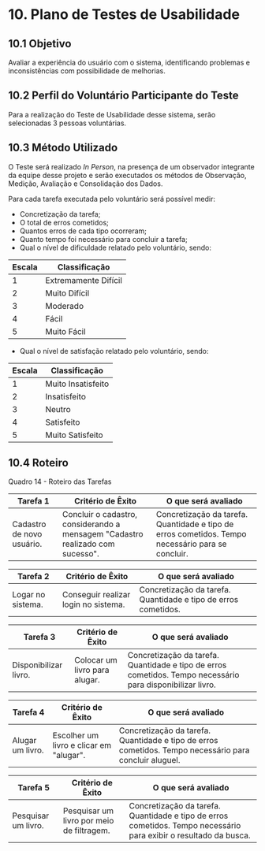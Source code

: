 # 10. Plano de Testes de Usabilidade

## 10.1 Objetivo

Avaliar a experiência do usuário com o sistema, identificando problemas e inconsistências com possibilidade de melhorias.


## 10.2 Perfil do Voluntário Participante do Teste 

Para a realização do Teste de Usabilidade desse sistema, serão selecionadas 3 pessoas voluntárias.

## 10.3 Método Utilizado

O Teste será realizado  _In Person_, na presença de um observador integrante da equipe desse projeto e serão executados os métodos de Observação, Medição, Avaliação e Consolidação dos Dados.

Para cada tarefa executada pelo voluntário será possível medir:

-	Concretização da tarefa;
-	O total de erros cometidos;
-	Quantos erros de cada tipo ocorreram;
-	Quanto tempo foi necessário para concluir a tarefa;
-	Qual o nível de dificuldade relatado pelo voluntário, sendo:

| **Escala** | **Classificação**    |
|------------|----------------------|
| 1          | Extremamente Difícil |
| 2          | Muito Difícil        |
| 3          | Moderado             |
| 4          | Fácil                |
| 5          | Muito Fácil          |

-	Qual o nível de satisfação relatado pelo voluntário, sendo:

| **Escala** | **Classificação**  |
|------------|--------------------|
| 1          | Muito Insatisfeito |
| 2          | Insatisfeito       |
| 3          | Neutro             |
| 4          | Satisfeito         |
| 5          | Muito Satisfeito   |


## 10.4 Roteiro

Quadro 14 - Roteiro das Tarefas

| **Tarefa 1** | **Critério de Êxito** | **O que será avaliado** |
|--------------|--------------------|-------------------------|
|Cadastro de novo usuário. | Concluir o cadastro, considerando a mensagem "Cadastro realizado com sucesso". | Concretização da tarefa. Quantidade e tipo de erros cometidos. Tempo necessário para se concluir. |


| **Tarefa 2** | **Critério de Êxito** | **O que será avaliado** |
|--------------|-----------------------|-------------------------|
|Logar no sistema. | Conseguir realizar login no sistema. | Concretização da tarefa. Quantidade e tipo de erros cometidos. |


| **Tarefa 3** | **Critério de Êxito** | **O que será avaliado** |
|--------------|-----------------------|-------------------------|
|Disponibilizar livro. | Colocar um livro para alugar. | Concretização da tarefa. Quantidade e tipo de erros cometidos. Tempo necessário para disponibilizar livro. |

| **Tarefa 4** | **Critério de Êxito** | **O que será avaliado** |
|--------------|-----------------------|-------------------------|
|Alugar um livro. | Escolher um livro e clicar em "alugar". | Concretização da tarefa. Quantidade e tipo de erros cometidos. Tempo necessário para concluir aluguel. |

| **Tarefa 5** | **Critério de Êxito** | **O que será avaliado** |
|--------------|-----------------------|-------------------------|
|Pesquisar um livro. | Pesquisar um livro por meio de filtragem. | Concretização da tarefa. Quantidade e tipo de erros cometidos. Tempo necessário para exibir o resultado da busca. |
